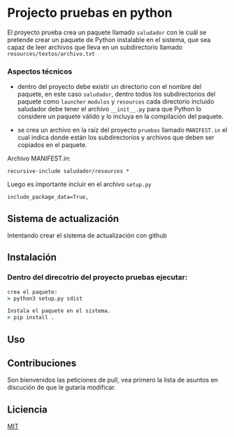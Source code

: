 # Projecto pruebas en python

El proyecto prueba crea un paquete llamado `saludador` con le cuál se pretende crear un paquete de Python instalable en el sistema, que sea capaz de leer archivos que lleva en un subdirectorio llamado `resources/textos/archivo.txt` 

### Aspectos técnicos 

* dentro del proyecto debe existir un directorio con el nombre del paquete, en este caso `saludador`, dentro todos los subdirectorios del paquete como `launcher` `modulos` y `resources` cada directorio incluido saludador debe tener el archivo `__init__.py` para que Python lo considere un paquete válido y lo incluya en la compilación del paquete.

* se crea un archivo en la raíz del proyecto `pruebas` llamado `MANIFEST.in` el cual indica donde están los subdirectorios y archivos que deben ser copiados en el paquete.

Archivo MANIFEST.in:

```
recursive-include saludador/resources *
```

Luego es importante incluir en el archivo `setup.py`

`include_package_data=True,`

## Sistema de actualización
Intentando crear el sistema de actualización con github

## Instalación 

### Dentro del direcotrio del proyecto pruebas ejecutar:
```cmd
crea el paquete:
> python3 setup.py sdist

Instala el paquete en el sistema.
> pip install .
```

## Uso


## Contribuciones
Son bienvenidos las peticiones de pull, vea primero la lista de asuntos en discución de que le gutaría modificar.

## Liciencia
[MIT](https://opensource.org/licenses/mit-license.php)
